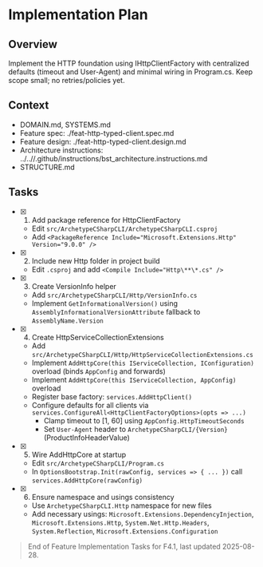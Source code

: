 # Implementation Plan

## Overview

Implement the HTTP foundation using IHttpClientFactory with centralized defaults (timeout and User-Agent) and minimal wiring in Program.cs. Keep scope small; no retries/policies yet.

## Context

- DOMAIN.md, SYSTEMS.md
- Feature spec: ./feat-http-typed-client.spec.md
- Feature design: ./feat-http-typed-client.design.md
- Architecture instructions: ../..//.github/instructions/bst_architecture.instructions.md
- STRUCTURE.md

## Tasks

- [x] 1. Add package reference for HttpClientFactory
  - Edit `src/ArchetypeCSharpCLI/ArchetypeCSharpCLI.csproj`
  - Add `<PackageReference Include="Microsoft.Extensions.Http" Version="9.0.0" />`

- [x] 2. Include new Http folder in project build
  - Edit `.csproj` and add `<Compile Include="Http\**\*.cs" />`

- [x] 3. Create VersionInfo helper
  - Add `src/ArchetypeCSharpCLI/Http/VersionInfo.cs`
  - Implement `GetInformationalVersion()` using `AssemblyInformationalVersionAttribute` fallback to `AssemblyName.Version`

- [x] 4. Create HttpServiceCollectionExtensions
  - Add `src/ArchetypeCSharpCLI/Http/HttpServiceCollectionExtensions.cs`
  - Implement `AddHttpCore(this IServiceCollection, IConfiguration)` overload (binds `AppConfig` and forwards)
  - Implement `AddHttpCore(this IServiceCollection, AppConfig)` overload
  - Register base factory: `services.AddHttpClient()`
  - Configure defaults for all clients via `services.ConfigureAll<HttpClientFactoryOptions>(opts => ...)`
    - Clamp timeout to [1, 60] using `AppConfig.HttpTimeoutSeconds`
    - Set `User-Agent` header to `ArchetypeCSharpCLI/{Version}` (ProductInfoHeaderValue)

- [x] 5. Wire AddHttpCore at startup
  - Edit `src/ArchetypeCSharpCLI/Program.cs`
  - In `OptionsBootstrap.Init(rawConfig, services => { ... })` call `services.AddHttpCore(rawConfig)`

- [x] 6. Ensure namespace and usings consistency
  - Use `ArchetypeCSharpCLI.Http` namespace for new files
  - Add necessary usings: `Microsoft.Extensions.DependencyInjection`, `Microsoft.Extensions.Http`, `System.Net.Http.Headers`, `System.Reflection`, `Microsoft.Extensions.Configuration`

> End of Feature Implementation Tasks for F4.1, last updated 2025-08-28.

